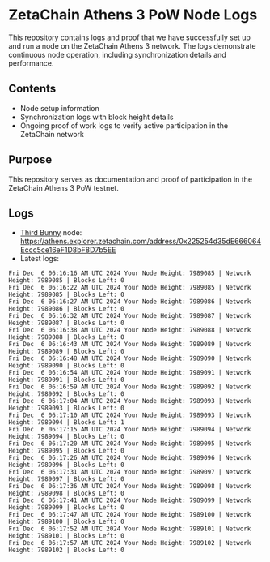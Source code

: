# ZetaChain Athens 3 PoW Node Logs
This repository contains logs and proof that we have successfully set up and run a node on the ZetaChain Athens 3 network. The logs demonstrate continuous node operation, including synchronization details and performance.

## Contents
- Node setup information
- Synchronization logs with block height details
- Ongoing proof of work logs to verify active participation in the ZetaChain network

## Purpose
This repository serves as documentation and proof of participation in the ZetaChain Athens 3 PoW testnet.

## Logs

- [Third Bunny](https://thirdbunny.xyz/) node: https://athens.explorer.zetachain.com/address/0x225254d35dE666064Eccc5ce16eF1D8bF8D7b5EE
- Latest logs:
```
Fri Dec  6 06:16:16 AM UTC 2024 Your Node Height: 7989085 | Network Height: 7989085 | Blocks Left: 0
Fri Dec  6 06:16:22 AM UTC 2024 Your Node Height: 7989085 | Network Height: 7989085 | Blocks Left: 0
Fri Dec  6 06:16:27 AM UTC 2024 Your Node Height: 7989086 | Network Height: 7989086 | Blocks Left: 0
Fri Dec  6 06:16:32 AM UTC 2024 Your Node Height: 7989087 | Network Height: 7989087 | Blocks Left: 0
Fri Dec  6 06:16:38 AM UTC 2024 Your Node Height: 7989088 | Network Height: 7989088 | Blocks Left: 0
Fri Dec  6 06:16:43 AM UTC 2024 Your Node Height: 7989089 | Network Height: 7989089 | Blocks Left: 0
Fri Dec  6 06:16:48 AM UTC 2024 Your Node Height: 7989090 | Network Height: 7989090 | Blocks Left: 0
Fri Dec  6 06:16:54 AM UTC 2024 Your Node Height: 7989091 | Network Height: 7989091 | Blocks Left: 0
Fri Dec  6 06:16:59 AM UTC 2024 Your Node Height: 7989092 | Network Height: 7989092 | Blocks Left: 0
Fri Dec  6 06:17:04 AM UTC 2024 Your Node Height: 7989093 | Network Height: 7989093 | Blocks Left: 0
Fri Dec  6 06:17:10 AM UTC 2024 Your Node Height: 7989093 | Network Height: 7989094 | Blocks Left: 1
Fri Dec  6 06:17:15 AM UTC 2024 Your Node Height: 7989094 | Network Height: 7989094 | Blocks Left: 0
Fri Dec  6 06:17:20 AM UTC 2024 Your Node Height: 7989095 | Network Height: 7989095 | Blocks Left: 0
Fri Dec  6 06:17:26 AM UTC 2024 Your Node Height: 7989096 | Network Height: 7989096 | Blocks Left: 0
Fri Dec  6 06:17:31 AM UTC 2024 Your Node Height: 7989097 | Network Height: 7989097 | Blocks Left: 0
Fri Dec  6 06:17:36 AM UTC 2024 Your Node Height: 7989098 | Network Height: 7989098 | Blocks Left: 0
Fri Dec  6 06:17:41 AM UTC 2024 Your Node Height: 7989099 | Network Height: 7989099 | Blocks Left: 0
Fri Dec  6 06:17:47 AM UTC 2024 Your Node Height: 7989100 | Network Height: 7989100 | Blocks Left: 0
Fri Dec  6 06:17:52 AM UTC 2024 Your Node Height: 7989101 | Network Height: 7989101 | Blocks Left: 0
Fri Dec  6 06:17:57 AM UTC 2024 Your Node Height: 7989102 | Network Height: 7989102 | Blocks Left: 0
```

